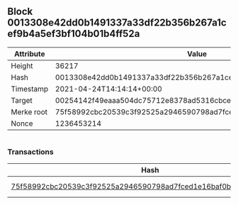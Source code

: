 ## Block 0013308e42dd0b1491337a33df22b356b267a1cef9b4a5ef3bf104b01b4ff52a

Attribute | Value
--- | ---
Height | 36217
Hash | 0013308e42dd0b1491337a33df22b356b267a1cef9b4a5ef3bf104b01b4ff52a
Timestamp | 2021-04-24T14:14:14+00:00
Target | 00254142f49eaaa504dc75712e8378ad5316cbcead634704b3734b6271167cc4
Merke root | 75f58992cbc20539c3f92525a2946590798ad7fced1e16baf0b05b74591c555a
Nonce | 1236453214

```

```

### Transactions

Hash | Amount
--- | ---
[75f58992cbc20539c3f92525a2946590798ad7fced1e16baf0b05b74591c555a](75f58992cbc20539c3f92525a2946590798ad7fced1e16baf0b05b74591c555a.md) | 10.00000000 SKEPTI 
